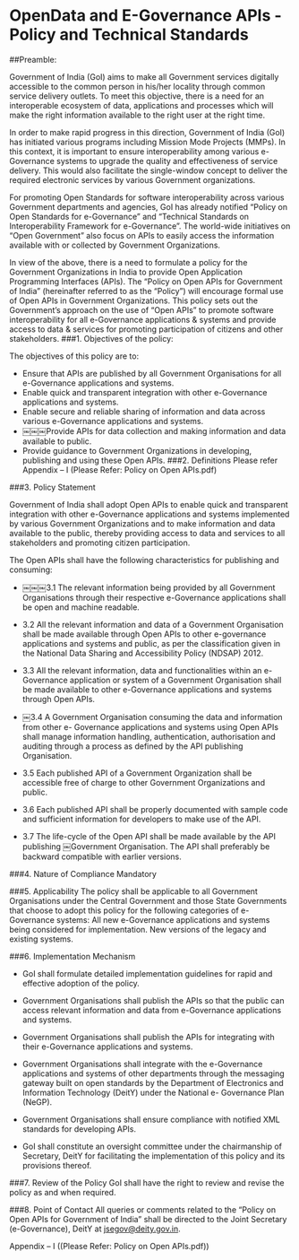 OpenData and E-Governance APIs - Policy and Technical Standards
===========================

##Preamble:

Government of India (GoI) aims to make all Government services digitally accessible to the common person in his/her locality through common service delivery outlets. To meet this objective, there is a need for an interoperable ecosystem of data, applications and processes which will make the right information available to the right user at the right time.

In order to make rapid progress in this direction, Government of India (GoI) has initiated various programs including Mission Mode Projects (MMPs). In this context, it is important to ensure interoperability among various e-Governance systems to upgrade the quality and effectiveness of service delivery. This would also facilitate the single-window concept to deliver the required electronic services by various Government organizations.

For promoting Open Standards for software interoperability across various Government departments and agencies, GoI has already notified “Policy on Open Standards for e-Governance” and “Technical Standards on Interoperability Framework for e-Governance”. The world-wide initiatives on “Open Government” also focus on APIs to easily access the information available with or collected by Government Organizations.

In view of the above, there is a need to formulate a policy for the Government Organizations in India to provide Open Application Programming Interfaces (APIs). The “Policy on Open APIs for Government of India” (hereinafter referred to as the “Policy”) will encourage formal use of Open APIs in Government Organizations. This policy sets out the Government’s approach on the use of “Open APIs” to promote software interoperability for all e-Governance applications & systems and provide access to data & services for promoting participation of citizens and other stakeholders.
###1. Objectives of the policy:

The objectives of this policy are to:

- Ensure that APIs are published by all Government Organisations for all e-Governance applications and systems.
- Enable quick and transparent integration with other e-Governance applications and systems.
- Enable secure and reliable sharing of information and data across various e-Governance applications and systems.
- ￼￼￼Provide APIs for data collection and making information and data available to public.
- Provide guidance to Government Organizations in developing, publishing and using these Open APIs.
###2. Definitions
Please refer Appendix – I (Please Refer: Policy on Open APIs.pdf)

###3. Policy Statement

Government of India shall adopt Open APIs to enable quick and transparent integration with other e-Governance applications and systems implemented by various Government Organizations and to make information and data available to the public, thereby providing access to data and services to all stakeholders and promoting citizen participation.

The Open APIs shall have the following characteristics for publishing and consuming:

- ￼￼￼3.1 The relevant information being provided by all Government Organisations through their respective e-Governance applications shall be open and machine readable.

- 3.2 All the relevant information and data of a Government Organisation shall be made available through Open APIs to other e-governance applications and systems and public, as per the classification given in the National Data Sharing and Accessibility Policy (NDSAP) 2012.

- 3.3 All the relevant information, data and functionalities within an e-Governance application or system of a Government Organisation shall be made available to other e-Governance applications and systems through Open APIs.

- ￼3.4 A Government Organisation consuming the data and information from other e- Governance applications and systems using Open APIs shall manage information handling, authentication, authorisation and auditing through a process as defined by the API publishing Organisation.

- 3.5 Each published API of a Government Organization shall be accessible free of charge to other Government Organizations and public.

- 3.6 Each published API shall be properly documented with sample code and sufficient information for developers to make use of the API.

- 3.7 The life-cycle of the Open API shall be made available by the API publishing ￼Government Organisation. The API shall preferably be backward compatible with earlier versions.

###4. Nature of Compliance
Mandatory

###5. Applicability
The policy shall be applicable to all Government Organisations under the Central Government and those State Governments that choose to adopt this policy for the following categories of e- Governance systems:
All new e-Governance applications and systems being considered for implementation. New versions of the legacy and existing systems.

###6. Implementation Mechanism
* GoI shall formulate detailed implementation guidelines for rapid and effective adoption of the policy.

* Government Organisations shall publish the APIs so that the public can access relevant information and data from e-Governance applications and systems.

* Government Organisations shall publish the APIs for integrating with their e-Governance applications and systems.

* Government Organisations shall integrate with the e-Governance applications and systems of other departments through the messaging gateway built on open standards by the Department of Electronics and Information Technology (DeitY) under the National e- Governance Plan (NeGP).

* Government Organisations shall ensure compliance with notified XML standards for developing APIs.

* GoI shall constitute an oversight committee under the chairmanship of Secretary, DeitY for facilitating the implementation of this policy and its provisions thereof.

###7. Review of the Policy
GoI shall have the right to review and revise the policy as and when required.

###8. Point of Contact
All queries or comments related to the “Policy on Open APIs for Government of India” shall be directed to the Joint Secretary (e-Governance), DeitY at jsegov@deity.gov.in.

Appendix – I ((Please Refer: Policy on Open APIs.pdf))


